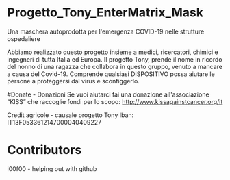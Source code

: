 # Progetto_Tony_EnterMatrix_Mask
 Una maschera autoprodotta per l'emergenza COVID-19 nelle strutture ospedaliere
 
Abbiamo realizzato questo progetto insieme a medici, ricercatori, chimici e  ingegneri di tutta Italia ed Europa. 
Il progetto Tony, prende il nome in ricordo del nonno di una ragazza che collabora in questo gruppo, venuto a mancare a causa del Covid-19. Comprende qualsiasi DISPOSITIVO  possa aiutare le persone a proteggersi dal virus e  sconfiggerlo.

#Donate - Donazioni
Se vuoi aiutarci fai una donazione all'associazione “KISS” che raccoglie fondi per lo scopo: 
http://www.kissagainstcancer.org/it

Credit agricole - causale progetto Tony
Iban: IT13F0533612147000040409227

# Contributors

l00f00 - helping out with github

